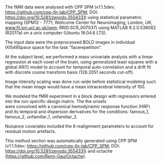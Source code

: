 The fMRI data were analysed with CPP SPM (v1.1.5dev;
https://github.com/cpp-lln-lab/CPP_SPM; DOI:
https://doi.org/10.5281/zenodo.3554331) using statistical parametric mapping
(SPM12 - 7771; Wellcome Center for Neuroimaging, London, UK;
www.fil.ion.ucl.ac.uk/spm; RRID:SCR_007037) using MATLAB 9.2.0.538062 (R2017a)
on a unix computer (Ubuntu 18.04.6 LTS).

The input data were the preprocessed BOLD images in individual IXI549Space space
for the task "facerepetition".

At the subject level, we performed a mass univariate analysis with a linear
regression at each voxel of the brain, using generalized least squares with a
global AR(1) model to account for temporal auto-correlation and a drift fit with
discrete cosine transform basis (128.2051 seconds cut-off).

Image intensity scaling was done run-wide before statistical modeling such that
the mean image would have a mean intracerebral intensity of 100.

We modeled the fMRI experiment in a block design with regressors entered into
the run-specific design matrix. The the onsets  
were convolved with a canonical hemodynamic response function (HRF) and its
temporal and dispersion derivatives for the conditions: famous_1, famous_2,
unfamiliar_1, unfamiliar_2.

Nuisance covariates included the 6 realignment parameters to account for
residual motion artefacts.

This method section was automatically generated using CPP SPM (v1.1.5dev;
https://github.com/cpp-lln-lab/CPP_SPM; DOI:
https://doi.org/10.5281/zenodo.3554331) and octache
(https://github.com/Remi-Gau/Octache).
